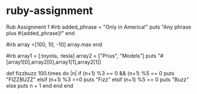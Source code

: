 ruby-assignment
===============

Rub Assignment 1
#irb
added_phrase = "Only in America!"
puts "Any phrase plus #{added_phrase}!"
end

#irb
array =[100, 10, -10]
array.max
end

#irb
array1 = [:toyota, :tesla]
array2 = ["Prius", "Models"]
puts "#[array1[0],array2[0],array1[1],array2[1]]


def fizzbuzz
    100.times do |n|
        if (n+1) %3 == 0 && (n+1) %5 == 0
            puts "FIZZBUZZ"
            elsif (n+1) %3 ==0
            puts "Fizz"
            elsif (n+1) %5 == 0
            puts "Buzz"
            else 
            puts n + 1
        end
    end
end
